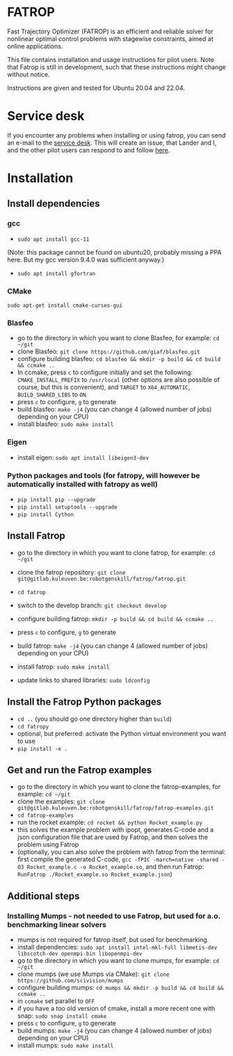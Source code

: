 # FATROP

Fast Trajectory Optimizer (FATROP) is an efficient and reliable solver for nonlinear optimal control problems with stagewise constraints, aimed at online applications.

This file contains installation and usage instructions for pilot users. Note that Fatrop is still in development, such that these instructions might change without notice.

Instructions are given and tested for Ubuntu 20.04 and 22.04.

# Service desk

If you encounter any problems when installing or using fatrop, you can send an e-mail to the [service desk](mailto:gitlab-incoming+robotgenskill-fatrop-fatrop-5447-issue-@kuleuven.be). This will create an issue, that Lander and I, and the other pilot users can respond to and follow [here](https://gitlab.kuleuven.be/robotgenskill/fatrop/fatrop/-/issues/service_desk).

# Installation

## Install dependencies

### gcc

* `sudo apt install gcc-11`

(Note: this package cannot be found on ubuntu20, probably missing a PPA here. But my gcc version 9.4.0 was sufficient anyway.)

* `sudo apt install gfortran`

### CMake

    sudo apt-get install cmake-curses-gui

### Blasfeo

* go to the directory in which you want to clone Blasfeo, for example: `cd ~/git`
* clone Blasfeo: `git clone https://github.com/giaf/blasfeo.git`
* configure building blasfeo: `cd blasfeo && mkdir -p build && cd build && ccmake ..`
* In ccmake, press `c` to configure initially and set the following: `CMAKE_INSTALL_PREFIX` to `/usr/local` (other options are also possible of course, but this is convenient), and `TARGET` to `X64_AUTOMATIC`, `BUILD_SHARED_LIBS` to `ON`.
* press `c` to configure, `g` to generate
* build blasfeo: `make -j4` (you can change 4 (allowed number of jobs) depending on your CPU)
* install blasfeo: `sudo make install`

### Eigen

* install eigen: `sudo apt install libeigen3-dev`

### Python packages and tools (for fatropy, will however be automatically installed with fatropy as well)

* `pip install pip --upgrade`
* `pip install setuptools --upgrade`
* `pip install Cython`

## Install Fatrop

* go to the directory in which you want to clone fatrop, for example: `cd ~/git`
* clone the fatrop repository: `git clone git@gitlab.kuleuven.be:robotgenskill/fatrop/fatrop.git`
* `cd fatrop`
* switch to the develop branch: `git checkout develop`
* configure building fatrop: `mkdir -p build && cd build && ccmake ..`
* press `c` to configure, `g` to generate
* build fatrop: `make -j4` (you can change 4 (allowed number of jobs) depending on your CPU)
* install fatrop: `sudo make install`

* update links to shared libraries: `sudo ldconfig`

## Install the Fatrop Python packages

* `cd ..` (you should go one directory higher than `build`)
* `cd fatropy`
* optional, but preferred: activate the Python virtual environment you want to use
* `pip install -e .`

## Get and run the Fatrop examples

* go to the directory in which you want to clone the fatrop-examples, for example: `cd ~/git`
* clone the examples: `git clone git@gitlab.kuleuven.be:robotgenskill/fatrop/fatrop-examples.git`
* `cd fatrop-examples`
* run the rocket example: `cd rocket && python Rocket_example.py`
* this solves the example problem with ipopt, generates C-code and a json configuration file that are used by Fatrop, and then solves the problem using Fatrop
* (optionally, you can also solve the problem with fatrop from the terminal: first compile the generated C-code, `gcc -fPIC -march=native -shared -O3 Rocket_example.c -o Rocket_example.so`, and then run Fatrop: `RunFatrop ./Rocket_example.so Rocket_example.json`)

## Additional steps

### Installing Mumps - not needed to use Fatrop, but used for a.o. benchmarking linear solvers

* mumps is not required for fatrop itself, but used for benchmarking.
* install dependencies: `sudo apt install intel-mkl-full libmetis-dev libscotch-dev openmpi-bin libopenmpi-dev`
* go to the directory in which you want to clone mumps, for example: `cd ~/git`
* clone mumps (we use Mumps via CMake): `git clone https://github.com/scivision/mumps`
* configure building mumps: `cd mumps && mkdir -p build && cd build && ccmake ..`
* in `ccmake` set parallel to `OFF`
* if you have a too old version of cmake, install a more recent one with snap: `sudo snap install cmake`
* press `c` to configure, `g` to generate
* build mumps: `make -j4` (you can change 4 (allowed number of jobs) depending on your CPU)
* install mumps: `sudo make install`
